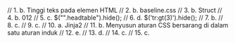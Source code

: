 // 1. b. Tinggi teks pada elemen HTML
// 2. b. baseline.css
// 3. b. Struct
// 4. b. 012
// 5. c. $("".headtable").hide();
// 6. d. $('tr:gt(3)').hide();
// 7. b.
// 8. c.
// 9. c.
// 10. a. Jinja2
// 11. b. Menyusun aturan CSS bersarang di dalam satu aturan induk
// 12. e.
// 13. d.
// 14. c.
// 15. c.
